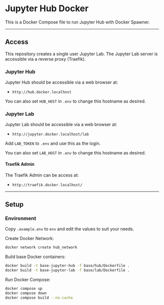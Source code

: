 # Jupyter Hub Docker

This is a Docker Compose file to run Jupyter Hub with Docker Spawner.


---


## Access

This repository creates a single user Jupyter Lab. The Jupyter Lab server is accessible via a reverse
proxy (Traefik). 

### Jupyter Hub

Jupyter Hub should be accessible via a web browser at:

- `http://hub.docker.localhost`

You can also set `HUB_HOST` in `.env` to change this hostname as desired.


### Jupyter Lab

Jupyter Lab should be accessible via a web browser at:

- `http://jupyter.docker.localhost/lab`

Add `LAB_TOKEN` to `.env` and use this as the login.

You can also set `LAB_HOST` in `.env` to change this hostname as desired.


#### Traefik Admin

The Traefik Admin can be access at:

- `http://traefik.docker.localhost/`


---


## Setup


### Environment

Copy `.example.env` to `env` and edit the values to suit your needs. 

Create Docker Network:

```bash
docker network create hub_network
```

Build base Docker containers:

```bash
docker build -t base-jupyter-hub -f base/hub/Dockerfile .
docker build -t base-jupyter-lab -f base/lab/Dockerfile .
```

Run Docker Compose: 

```bash
docker compose up
docker compose down
docker compose build --no-cache
```




